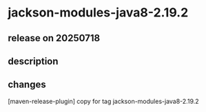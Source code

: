 # jackson-modules-java8-2.19.2

## release on 20250718

## description

## changes

[maven-release-plugin] copy for tag jackson-modules-java8-2.19.2

